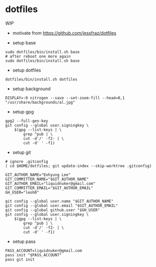 
# dotfiles

*WIP*

* motivate from https://github.com/jessfraz/dotfiles

* setup base

```
sudo dotfiles/bin/install.sh base
# after reboot one more again
sudo dotfiles/bin/install.sh base
```

* setup dotfiles

```
dotfiles/bin/install.sh dotfiles
```

* setup background

```
DISPLAY=:0 nitrogen --save --set-zoom-fill --head=0,1 "/usr/share/backgrounds/al.jpg"
```

* setup gpg

```
gpg2 --full-gen-key
git config --global user.signingkey \
    $(gpg --list-keys | \
        grep ^pub | \
        cut -d'/' -f2- | \
        cut -d' ' -f1)
```

* setup git

```
# ignore .gitconfig
( cd $HOME/dotfiles; git update-index --skip-worktree .gitconfig)

GIT_AUTHOR_NAME="Eohyung Lee"
GIT_COMMITTER_NAME="$GIT_AUTHOR_NAME"
GIT_AUTHOR_EMAIL="liquidnuker@gmail.com"
GIT_COMMITTER_EMAIL="$GIT_AUTHOR_EMAIL"
GH_USER="leoh0"

git config --global user.name "$GIT_AUTHOR_NAME"
git config --global user.email "$GIT_AUTHOR_EMAIL"
git config --global github.user "$GH_USER"
git config --global user.signingkey \
    $(gpg --list-keys | \
        grep ^pub | \
        cut -d'/' -f2- | \
        cut -d' ' -f1)
```

* setup pass

```
PASS_ACCOUNT=liquidnuker@gmail.com
pass init "$PASS_ACCOUNT"
pass git init
```
